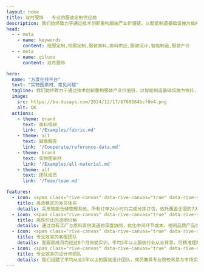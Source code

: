 ```yaml
---
layout: home
title: 双月服饰 - 专业的服装定制供应商
description: 我们始终致力于通过技术创新重构服装产业价值链，以智能制造基础设施为依托，持续为客户创造超越行业基准的协同价值。
head:
  - - meta
    - name: keywords
      content: 班服定制,校服定制,服装面料,面料供应,服装设计,智能制造,服装产业
  - - meta
    - name: giluoo
      content: 双月服饰

hero:
  name: "方度在线平台"
  text: "实物图素材、常见问题"
  tagline: 我们始终致力于通过技术创新重构服装产业价值链，以智能制造基础设施为依托，持续为客户创造超越行业基准的协同价值。
  image:
    src: https://bu.dusays.com/2024/12/17/6760584bcf0e4.png
    alt: OK
  actions:
    - theme: brand
      text: 面料视频
      link: '/Examples/fabric.md'
    - theme: alt
      text: 疑难解答
      link: '/Cooperate/reference-data.md'
    - theme: brand
      text: 实物图素材
      link: '/Examples/all-material.md'
    - theme: alt
      text: 团队成员
      link: '/Team/team.md'

features:
  - icon: <span class="rive-canvas" data-rive-canvas="true" data-rive-src="/icons/rocket-emoji-animated.riv"></span>
    title: 高效稳定的发货体系
    details: 采用智能仓储管理系统，所有订单24小时内完成分拣打包，依托覆盖全国的7大仓储中心，确保85%地区72小时内送达（新疆、西藏等偏远地区5日内达）。严格实施三级质检流程，将发货准确率提升至99.6%，支持在线实时物流追踪，让您随时掌握货品动态。
  - icon: <span class="rive-canvas" data-rive-canvas="true" data-rive-src="/icons/crystall-ball-emoji-animated.riv"></span>
    title: 高性价比的透明价格
    details: 通过自有工厂与原料直供渠道的深度协同，优化中间环节成本，相同品质产品价格比传统采购渠道低20%-30%。每月根据市场行情调整300+核心单品的供应价，特别为长期合作伙伴保留5%弹性议价空间，在保证100%纯涤/混纺面料品质的前提下，真正实现质价双优。
  - icon: <span class="rive-canvas" data-rive-canvas="true" data-rive-src="/icons/star-emoji-animated.riv"></span>
    title: 专业效率的客服团队
    details: 客服部成员均经过6个月岗前实训，平均5年以上服装行业从业背景，可精准理解您的业务需求。不仅能快速处理订单咨询（平均响应时间2分钟内），更能提供实用的行业建议：从当季爆款面料选择到区域市场尺码偏好分析，我们像专业买手一样与您沟通，助您把握生意机会。
  - icon: <span class="rive-canvas" data-rive-canvas="true" data-rive-src="/icons/easter-island-statue-emoji-animated.riv"></span>
    title: 专业效率的设计师团队
    details: 我们组建了平均从业5年以上的服装设计团队，成员兼具专业院校背景与市场实战经验，专注提供高性价比的设计解决方案。过去3年已为420+中小商家提供设计支持，首稿采纳率达79%。我们不做天马行空的概念设计，只交付能快速投产、精准触达目标客群的实用方案。
---
```


<StartWelcome :imagePaths="imgUrl" :scrollSpeed="0.5"/>

<IndexTravel />

<TawkTo />


<script setup>
import { onMounted, onUnmounted, ref, watchEffect, onBeforeMount } from 'vue'
import { getImages, getImagesUrl } from '../docs/components/sever/sever.js'
import { fetchFileList,getAccessToken } from '../docs/components/sever/api.js'


// 创建响应式数组
const imgUrl = ref([])

//使用localStorage缓存
const CACHE_KEY = 'home_page_images_cache'
const CACHE_EXPIRY = 24 * 60 * 60 * 1000 // 24小时的毫秒数

const getImagesData = async () => {
  try {
    const res = await getImagesUrl(1485)
    const cachedData = {
      data: res,
      timestamp: Date.now()
    }
    localStorage.setItem(CACHE_KEY, JSON.stringify(cachedData))
    return res
  } catch (error) {
    console.error('获取主页图片失败:', error)
    return []
  }
}

onMounted(async ()=> {
  // 尝试从缓存获取数据
  const cachedData = localStorage.getItem(CACHE_KEY)

  if (cachedData) {
    const { data, timestamp } = JSON.parse(cachedData)
    const isExpired = Date.now() - timestamp > CACHE_EXPIRY
    if (!isExpired) {
      // 使用缓存数据
      imgUrl.value = data.map(item => item.url)
      return
    }
  }
  
  // 缓存不存在或已过期，重新获取数据
  const newData = await getImagesData()
  imgUrl.value = newData.map(item => item.url)

}) 

// onMounted(async () => {
//   //123云盘
//     try {
//       // 获取 token
//       const accessToken = await getAccessToken();
//       console.log('-----')
//       // 使用 token 获取文件列表
//       //123云盘轮播图id
//       const parentFileId = 'yk6baz03t0n000d6xujp03e2mbxpf9gbDIYPDqQPDIUOAGx1AdU0'
//       const fileList = await fetchFileList(
//         accessToken,
//         20,  // 每页20条
//         parentFileId,
//         '',  // 根目录
//         null,
//         null,
//         null
//       );
      
//       // 处理文件列表
//       console.log('获取到的文件列表:', fileList);
//     } catch (error) {
//       console.error('操作失败:', error);
//     }
// })


</script>

<style scope>
:root {
  --vp-home-hero-name-color: transparent;
  --vp-home-hero-name-background: -webkit-linear-gradient(120deg, #bd34fe, #41d1ff);
}
body {
  font-family: 'tawk-font-icon', sans-serif; /* 确保使用了预加载的字体 */
}

.swiper-slide {
  background-position: center;
  background-size: cover;
}
.image-src{
  max-width:80% !important;
}


</style>